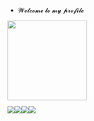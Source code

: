 - 𝓦𝓮𝓵𝓬𝓸𝓶𝓮 𝓽𝓸 𝓶𝔂 𝓹𝓻𝓸𝓯𝓲𝓵𝓮


<div align="">
<a href="https://github.com/viniciusnwm">
<img height="180em" src="https://github-readme-stats.vercel.app/api?username=viniciusnwm&show_icons=true&theme=dark&include_all_commits=true&count_private=true"/>


<a href="" target="_blank"><img src="https://img.shields.io/badge/Steam-000000?style=for-the-badge&logo=steam&logoColor=white" target="_blank"><a href="https://www.youtube.com/watch?v=mzX0rhF8buo" target="_blank"><img src="https://img.shields.io/badge/Python-14354C?style=for-the-badge&logo=python&logoColor=white" target="_blank"></a><a href="https://www.youtube.com/watch?v=mzX0rhF8buo" target="_blank"><img src="https://img.shields.io/badge/YouTube_Music-FF0000?style=for-the-badge&logo=youtube-music&logoColor=white" target="_blank"></a><a href="https://twitter.com/viniciusnm15" target="_blank"><img src="https://img.shields.io/badge/Twitter-1DA1F2?style=for-the-badge&logo=twitter&logoColor=white" target="_blank"></a> 
